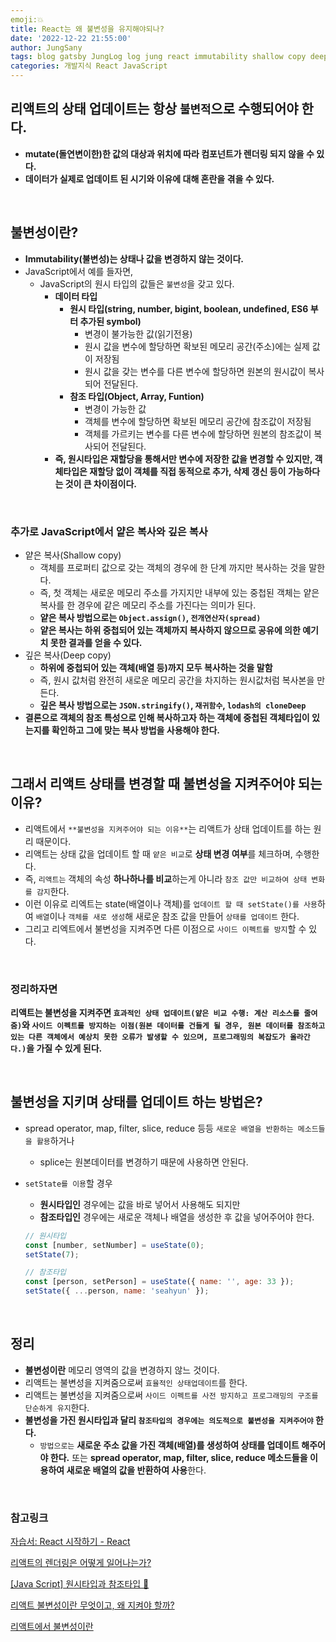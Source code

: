 ```yaml
---
emoji:💥
title: React는 왜 불변성을 유지해야되나?
date: '2022-12-22 21:55:00'
author: JungSany
tags: blog gatsby JungLog log jung react immutability shallow copy deep 불변성 리엑트
categories: 개발지식 React JavaScript
---
```


## 리액트의 상태 업데이트는 항상 `불변적`으로 수행되어야 한다.

- **mutate(돌연변이한)한 값의 대상과 위치에 따라 컴포넌트가 렌더링 되지 않을 수 있다.**
- **데이터가 실제로 업데이트 된 시기와 이유에 대해 혼란을 겪을 수 있다.**

<br/>

## 불변성이란?

- **Immutability(불변성)는 상태나 값을 변경하지 않는 것이다.**
- JavaScript에서 예를 들자면,
  - JavaScript의 원시 타입의 값들은 `불변성`을 갖고 있다.
    - **데이터 타입**
      - **원시 타입(string, number, bigint, boolean, undefined, ES6 부터 추가된 symbol)**
        - 변경이 불가능한 값(읽기전용)
        - 원시 값을 변수에 할당하면 확보된 메모리 공간(주소)에는 실제 값이 저장됨
        - 원시 값을 갖는 변수를 다른 변수에 할당하면 원본의 원시값이 복사되어 전달된다.
      - **참조 타입(Object, Array, Funtion)**
        - 변경이 가능한 값
        - 객체를 변수에 할당하면 확보된 메모리 공간에 참조값이 저장됨
        - 객체를 가르키는 변수를 다른 변수에 할당하면 원본의 참조값이 복사되어 전달된다.
    - **즉, 원시타입은 재할당을 통해서만 변수에 저장한 값을 변경할 수 있지만, 객체타입은 재할당 없이 객체를 직접 동적으로 추가, 삭제 갱신 등이 가능하다는 것이 큰 차이점이다.**

<br/>

### 추가로 JavaScript에서 얕은 복사와 깊은 복사

- 얕은 복사(Shallow copy)
  - 객체를 프로퍼티 값으로 갖는 객체의 경우에 한 단계 까지만 복사하는 것을 말한다.
  - 즉, 첫 객체는 새로운 메모리 주소를 가지지만 내부에 있는 중첩된 객체는 얕은 복사를 한 경우에 같은 메모리 주소를 가진다는 의미가 된다.
  - **얕은 복사 방법으로는 `Object.assign()`, `전개연산자(spread)`**
  - **얕은 복사는 하위 중첩되어 있는 객체까지 복사하지 않으므로 공유에 의한 예기치 못한 결과를 얻을 수 있다.**
- 깊은 복사(Deep copy)
  - **하위에 중첩되어 있는 객체(배열 등)까지 모두 복사하는 것을 말함**
  - 즉, 원시 값처럼 완전히 새로운 메모리 공간을 차지하는 원시값처럼 복사본을 만든다.
  - **깊은 복사 방법으로는 `JSON.stringify()`, `재귀함수`, `lodash의 cloneDeep`**
- **결론으로 객체의 참조 특성으로 인해 복사하고자 하는 객체에 중첩된 객체타입이 있는지를 확인하고 그에 맞는 복사 방법을 사용해야 한다.**

<br/>

## 그래서 리액트 상태를 변경할 때 불변성을 지켜주어야 되는 이유?

- 리액트에서 `**불변성을 지켜주어야 되는 이유**`는 리액트가 상태 업데이트를 하는 원리 때문이다.
- 리액트는 상태 값을 업데이트 할 때 `얕은 비교`로 **상태 변경 여부**를 체크하며, 수행한다.
- 즉, `리액트는` 객체의 속성 **하나하나를 비교**하는게 아니라 `참조 값만 비교하여 상태 변화를 감지`한다.
- 이런 이유로 리엑트는 state(배열이나 객체)를 `업데이트 할 때 setState()를 사용`하여 `배열`이나 `객체를 새로 생성`해 새로운 참조 값을 만들어 `상태를 업데이트` 한다.
- 그리고 리엑트에서 불변성을 지켜주면 다른 이점으로 `사이드 이펙트를 방지`할 수 있다.

<br/>

### 정리하자면

**리액트는 불변성을 지켜주면 `효과적인 상태 업데이트(얕은 비교 수행: 계산 리소스를 줄여줌)`와 `사이드 이펙트를 방지하는 이점(원본 데이터를 건들게 될 경우, 원본 데이터를 참조하고 있는 다른 객체에서 예상치 못한 오류가 발생할 수 있으며, 프로그래밍의 복잡도가 올라간다.)`을 가질 수 있게 된다.**

<br/>

## 불변성을 지키며 상태를 업데이트 하는 방법은?

- spread operator, map, filter, slice, reduce 등등 `새로운 배열을 반환하는 메소드들을 활용`하거나
  - splice는 원본데이터를 변경하기 때문에 사용하면 안된다.
- `setState를 이용`할 경우

  - **원시타입인** 경우에는 값을 바로 넣어서 사용해도 되지만
  - **참조타입인** 경우에는 새로운 객체나 배열을 생성한 후 값을 넣어주어야 한다.

  ```jsx
  // 원시타입
  const [number, setNumber] = useState(0);
  setState(7);

  // 참조타입
  const [person, setPerson] = useState({ name: '', age: 33 });
  setState({ ...person, name: 'seahyun' });
  ```

<br/>

## 정리

- **불변성이란** 메모리 영역의 값을 변경하지 않느 것이다.
- 리액트는 불변성을 지켜줌으로써 `효율적인 상태업데이트`를 한다.
- 리액트는 불변성을 지켜줌으로써 `사이드 이펙트를 사전 방지하고 프로그래밍의 구조를 단순하게 유지`한다.
- **불변성을 가진 원시타입과 달리 `참조타입의 경우에는 의도적으로 불변성을 지켜주어야` 한다.**
  - `방법으로는` **새로운 주소 값을 가진 객체(배열)를 생성하여 상태를 업데이트 해주어야 한다.** 또는 **spread operator, map, filter, slice, reduce 메소드들을 이용하여 새로운 배열의 값을 반환하여 사용**한다.

<br/>

### 참고링크

[자습서: React 시작하기 - React](https://ko.reactjs.org/tutorial/tutorial.html)

[리액트의 렌더링은 어떻게 일어나는가?](https://yceffort.kr/2022/04/deep-dive-in-react-rendering)

[[Java Script] 원시타입과 참조타입 👀](https://velog.io/@nomadhash/Java-Script-%EA%B9%8A%EC%9D%80-%EB%B3%B5%EC%82%AC%EC%99%80-%EC%96%95%EC%9D%80-%EB%B3%B5%EC%82%AC)

[리액트 불변성이란 무엇이고, 왜 지켜야 할까?](https://hsp0418.tistory.com/171)

[리액트에서 불변성이란](https://velog.io/@jma1020/%EB%A6%AC%EC%95%A1%ED%8A%B8%EC%97%90%EC%84%9C-%EB%B6%88%EB%B3%80%EC%84%B1%EC%9D%B4%EB%9E%80)

<br/>

```toc

```
